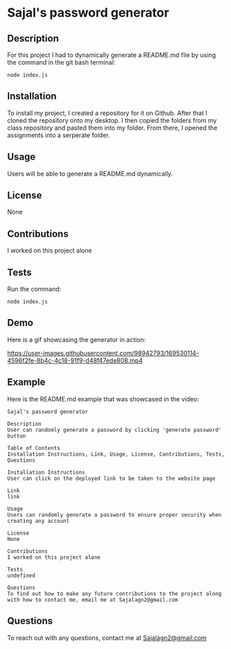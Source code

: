 
# Sajal's password generator
## Description
For this project I had to dynamically generate a README.md file by using the command in the git bash terminal:
```
node index.js
```
## Installation 
To install my project, I created a repository for it on Github. After that I cloned the repository onto my desktop. I then copied the folders from my class repository and pasted them into my folder. From there, I opened the assignments into a serperate folder.
## Usage
Users will be able to generate a README.md dynamically.
## License
None
## Contributions
I worked on this project alone
## Tests
Run the command:
```
node index.js
```
## Demo
Here is a gif showcasing the generator in action:



https://user-images.githubusercontent.com/98942793/169530114-4596f2fe-8b4c-4c18-91f9-d48f47ede808.mp4



## Example
Here is the README.md example that was showcased in the video:
```
Sajal's password generator

Description
User can randomly generate a password by clicking 'generate password' button

Table of Contents
Installation Instructions, Link, Usage, License, Contributions, Tests, Questions

Installation Instructions
User can click on the deployed link to be taken to the website page

Link
link

Usage
Users can randomly generate a password to ensure proper security when creating any account

License
None

Contributions
I worked on this project alone

Tests
undefined

Questions
To find out how to make any future contributions to the project along with how to contact me, email me at Sajalagn2@gmail.com
```

## Questions
To reach out with any questions, contact me at Sajalagn2@gmail.com
            
